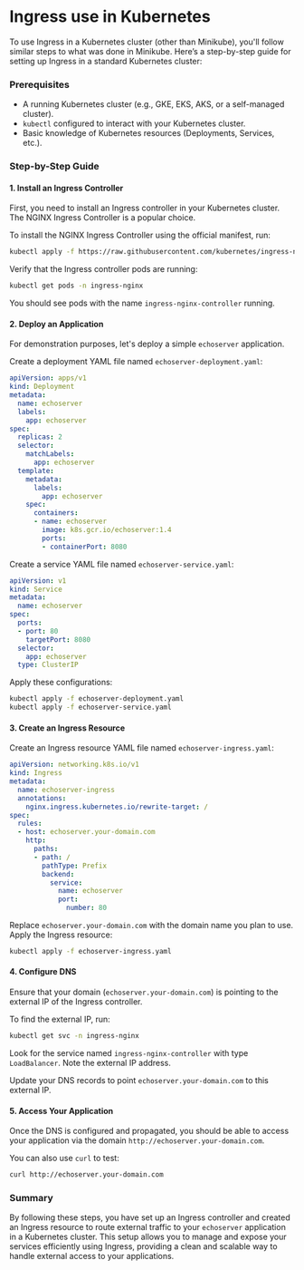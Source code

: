 # Ingress use in Kubernetes

To use Ingress in a Kubernetes cluster (other than Minikube), you'll follow similar steps to what was done in Minikube. Here’s a step-by-step guide for setting up Ingress in a standard Kubernetes cluster:

### Prerequisites
- A running Kubernetes cluster (e.g., GKE, EKS, AKS, or a self-managed cluster).
- `kubectl` configured to interact with your Kubernetes cluster.
- Basic knowledge of Kubernetes resources (Deployments, Services, etc.).

### Step-by-Step Guide

#### 1. Install an Ingress Controller
First, you need to install an Ingress controller in your Kubernetes cluster. The NGINX Ingress Controller is a popular choice.

To install the NGINX Ingress Controller using the official manifest, run:

```bash
kubectl apply -f https://raw.githubusercontent.com/kubernetes/ingress-nginx/main/deploy/static/provider/cloud/deploy.yaml
```

Verify that the Ingress controller pods are running:

```bash
kubectl get pods -n ingress-nginx
```

You should see pods with the name `ingress-nginx-controller` running.

#### 2. Deploy an Application
For demonstration purposes, let's deploy a simple `echoserver` application.

Create a deployment YAML file named `echoserver-deployment.yaml`:

```yaml
apiVersion: apps/v1
kind: Deployment
metadata:
  name: echoserver
  labels:
    app: echoserver
spec:
  replicas: 2
  selector:
    matchLabels:
      app: echoserver
  template:
    metadata:
      labels:
        app: echoserver
    spec:
      containers:
      - name: echoserver
        image: k8s.gcr.io/echoserver:1.4
        ports:
        - containerPort: 8080
```

Create a service YAML file named `echoserver-service.yaml`:

```yaml
apiVersion: v1
kind: Service
metadata:
  name: echoserver
spec:
  ports:
  - port: 80
    targetPort: 8080
  selector:
    app: echoserver
  type: ClusterIP
```

Apply these configurations:

```bash
kubectl apply -f echoserver-deployment.yaml
kubectl apply -f echoserver-service.yaml
```

#### 3. Create an Ingress Resource
Create an Ingress resource YAML file named `echoserver-ingress.yaml`:

```yaml
apiVersion: networking.k8s.io/v1
kind: Ingress
metadata:
  name: echoserver-ingress
  annotations:
    nginx.ingress.kubernetes.io/rewrite-target: /
spec:
  rules:
  - host: echoserver.your-domain.com
    http:
      paths:
      - path: /
        pathType: Prefix
        backend:
          service:
            name: echoserver
            port:
              number: 80
```

Replace `echoserver.your-domain.com` with the domain name you plan to use. Apply the Ingress resource:

```bash
kubectl apply -f echoserver-ingress.yaml
```

#### 4. Configure DNS
Ensure that your domain (`echoserver.your-domain.com`) is pointing to the external IP of the Ingress controller.

To find the external IP, run:

```bash
kubectl get svc -n ingress-nginx
```

Look for the service named `ingress-nginx-controller` with type `LoadBalancer`. Note the external IP address.

Update your DNS records to point `echoserver.your-domain.com` to this external IP.

#### 5. Access Your Application
Once the DNS is configured and propagated, you should be able to access your application via the domain `http://echoserver.your-domain.com`.

You can also use `curl` to test:

```bash
curl http://echoserver.your-domain.com
```

### Summary
By following these steps, you have set up an Ingress controller and created an Ingress resource to route external traffic to your `echoserver` application in a Kubernetes cluster. This setup allows you to manage and expose your services efficiently using Ingress, providing a clean and scalable way to handle external access to your applications.
